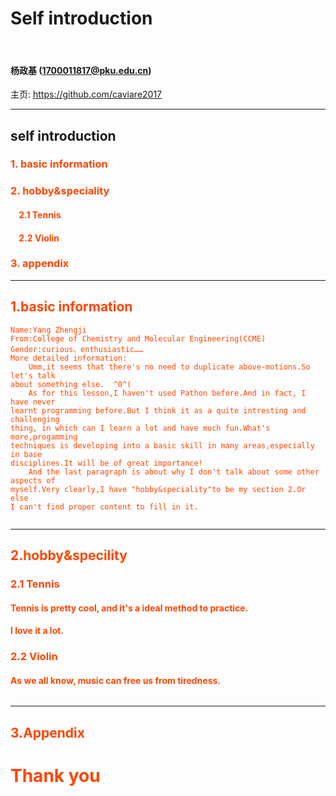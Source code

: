 
# Self introduction

&nbsp;
&nbsp;

#### 杨政基 (1700011817@pku.edu.cn)  

主页: https://github.com/caviare2017

---

## self introduction

### <font color="orangered">1. basic information

### 2. hobby&speciality

#### &nbsp; &nbsp; 2.1 Tennis
#### &nbsp; &nbsp; 2.2 Violin

### 3. appendix

---
## 1.basic information

```
Name:Yang Zhengji
From:College of Chemistry and Molecular Engineering(CCME)
Gender:curious、enthusiastic……
More detailed information:
    Umm,it seems that there's no need to duplicate above-motions.So let's talk
about something else.  ^0^(
    As for this lesson,I haven't used Pathon before.And in fact, I have never 
learnt programming before.But I think it as a quite intresting and challenging 
thing, in which can I learn a lot and have much fun.What's more,progamming 
techniques is developing into a basic skill in many areas,especially in base 
disciplines.It will be of great importance!
    And the last paragraph is about why I don't talk about some other aspects of
myself.Very clearly,I have "hobby&speciality"to be my section 2.Or else
I can't find proper content to fill in it.    
   
```

---
## 2.hobby&specility
### 2.1 Tennis
#### Tennis is pretty cool, and it's a ideal method to practice.
#### I love it a lot.




### 2.2 Violin
#### As we all know, music can free us from tiredness.
```
```
---   
## 3.Appendix




# Thank you
